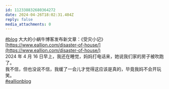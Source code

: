 ```yaml
---
id: 112338832680364272
date: 2024-04-26T18:02:31.404Z
reply: false
media_attachments: 0
---
```


[#blog](https://e5n.cc/tags/blog) 大大的小蜗牛博客发布新文章：《受灾小记》[https://www.eallion.com/disaster-of-house/](https://www.eallion.com/disaster-of-house/)  
2024 年 4 月 16 日早上，我还在睡觉，妈妈打电话来，她说我们家的房子被吹跑了。  
我不信，但也没说不信，我缓了一会儿才觉得这应该是真的，毕竟我妈不会开玩笑。  
[#eallionblog](https://e5n.cc/tags/eallionblog)

